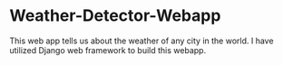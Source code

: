 # Weather-Detector-Webapp
This web app tells us about the weather of any city in the world.
I have utilized Django web framework to build this webapp.
